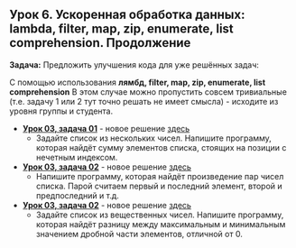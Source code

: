 ## Урок 6. Ускоренная обработка данных: lambda, filter, map, zip, enumerate, list comprehension. Продолжение

**Задача:** Предложить улучшения кода для уже решённых задач:

С помощью использования **лямбд, filter, map, zip, enumerate, list comprehension**
В этом случае можно пропустить совсем тривиальные (т.е. задачу 1 или 2 тут точно решать не имеет смысла) - исходите из уровня группы и студента.

- [**Урок 03, задача 01**](../lesson_03/task_01.py) - новое решение [здесь](lesson03_task01.py)
  - Задайте список из нескольких чисел. Напишите программу, которая найдёт сумму элементов списка, стоящих на позиции с нечетным индексом.
- [**Урок 03, задача 02**](../lesson_03/task_02.py) - новое решение [здесь](lesson03_task02.py)
  - Напишите программу, которая найдёт произведение пар чисел списка. Парой считаем первый и последний элемент, второй и предпоследний и т.д.
- [**Урок 03, задача 02**](../lesson_03/task_03.py) - новое решение [здесь](lesson03_task03.py)
  - Задайте список из вещественных чисел. Напишите программу, которая найдёт разницу между максимальным и минимальным значением дробной части элементов, отличной от 0.